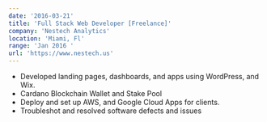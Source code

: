 ```yaml
---
date: '2016-03-21'
title: 'Full Stack Web Developer [Freelance]'
company: 'Nestech Analytics'
location: 'Miami, Fl'
range: 'Jan 2016 '
url: 'https://www.nestech.us'
---
```


- Developed landing pages, dashboards, and apps using WordPress, and Wix.
- Cardano Blockchain Wallet and Stake Pool
- Deploy and set up AWS, and Google Cloud Apps for clients.
- Troubleshot and resolved software defects and issues
